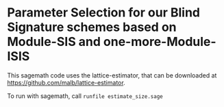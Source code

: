 # Parameter Selection for our Blind Signature schemes based on Module-SIS and one-more-Module-ISIS
This sagemath code uses the lattice-estimator, that can be downloaded at https://github.com/malb/lattice-estimator.

To run with sagemath, call 
```runfile estimate_size.sage```
